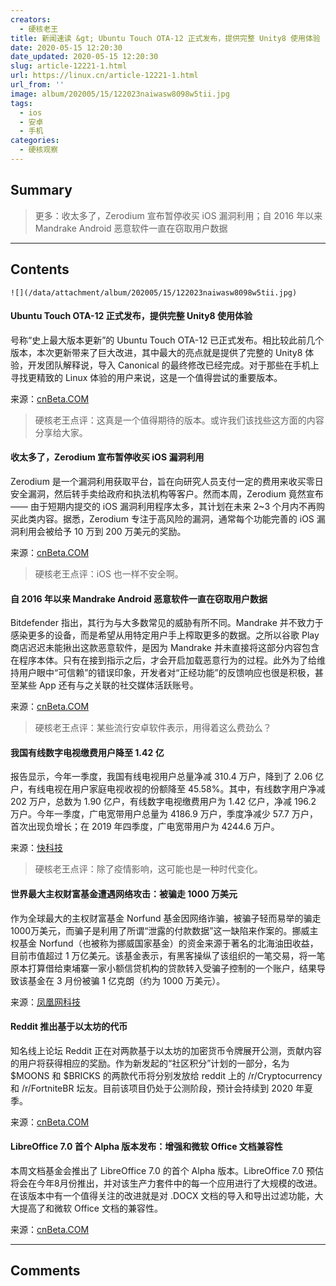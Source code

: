 ```yaml
---
creators:
  - 硬核老王
title: 新闻速读 &gt; Ubuntu Touch OTA-12 正式发布，提供完整 Unity8 使用体验
date: 2020-05-15 12:20:30
date_updated: 2020-05-15 12:20:30
slug: article-12221-1.html
url: https://linux.cn/article-12221-1.html
url_from: ''
image: album/202005/15/122023naiwasw8098w5tii.jpg
tags:
  - ios
  - 安卓
  - 手机
categories:
  - 硬核观察
---
```


## Summary

> 更多：收太多了，Zerodium 宣布暂停收买 iOS 漏洞利用；自 2016 年以来 Mandrake Android 恶意软件一直在窃取用户数据

***

<!-- more -->

## Contents

`![](/data/attachment/album/202005/15/122023naiwasw8098w5tii.jpg)`

#### Ubuntu Touch OTA-12 正式发布，提供完整 Unity8 使用体验

号称“史上最大版本更新”的 Ubuntu Touch OTA-12 已正式发布。相比较此前几个版本，本次更新带来了巨大改进，其中最大的亮点就是提供了完整的 Unity8 体验，开发团队解释说，导入 Canonical 的最终修改已经完成。对于那些在手机上寻找更精致的 Linux 体验的用户来说，这是一个值得尝试的重要版本。

来源：[cnBeta.COM](https://www.cnbeta.com/articles/tech/979027.htm)

> 
> 硬核老王点评：这真是一个值得期待的版本。或许我们该找些这方面的内容分享给大家。
> 
> 
> 

#### 收太多了，Zerodium 宣布暂停收买 iOS 漏洞利用

Zerodium 是一个漏洞利用获取平台，旨在向研究人员支付一定的费用来收买零日安全漏洞，然后转手卖给政府和执法机构等客户。然而本周，Zerodium 竟然宣布 —— 由于短期内提交的 iOS 漏洞利用程序太多，其计划在未来 2~3 个月内不再购买此类内容。据悉，Zerodium 专注于高风险的漏洞，通常每个功能完善的 iOS 漏洞利用会被给予 10 万到 200 万美元的奖励。

来源：[cnBeta.COM](https://www.cnbeta.com/articles/tech/979339.htm)

> 
> 硬核老王点评：iOS 也一样不安全啊。
> 
> 
> 

#### 自 2016 年以来 Mandrake Android 恶意软件一直在窃取用户数据

Bitdefender 指出，其行为与大多数常见的威胁有所不同。Mandrake 并不致力于感染更多的设备，而是希望从用特定用户手上榨取更多的数据。之所以谷歌 Play 商店迟迟未能揪出这款恶意软件，是因为 Mandrake 并未直接将这部分内容包含在程序本体。只有在接到指示之后，才会开启加载恶意行为的过程。此外为了给维持用户眼中“可信赖”的错误印象，开发者对“正经功能”的反馈响应也很是积极，甚至某些 App 还有与之关联的社交媒体活跃账号。

来源：[cnBeta.COM](https://www.cnbeta.com/articles/tech/979347.htm)

> 
> 硬核老王点评：某些流行安卓软件表示，用得着这么费劲么？
> 
> 
> 

#### 我国有线数字电视缴费用户降至 1.42 亿

报告显示，今年一季度，我国有线电视用户总量净减 310.4 万户，降到了 2.06 亿户，有线电视在用户家庭电视收视的份额降至 45.58%。其中，有线数字用户净减 202 万户，总数为 1.90 亿户，有线数字电视缴费用户为 1.42 亿户，净减 196.2 万户。今年一季度，广电宽带用户总量为 4186.9 万户，季度净减少 57.7 万户，首次出现负增长；在 2019 年四季度，广电宽带用户为 4244.6 万户。

来源：[快科技](https://www.cnbeta.com/articles/tech/979191.htm)

> 
> 硬核老王点评：除了疫情影响，这可能也是一种时代变化。
> 
> 
> 

#### 世界最大主权财富基金遭遇网络攻击：被骗走 1000 万美元

作为全球最大的主权财富基金 Norfund 基金因网络诈骗，被骗子轻而易举的骗走1000万美元，而骗子是利用了所谓“泄露的付款数据”这一缺陷来作案的。挪威主权基金 Norfund（也被称为挪威国家基金）的资金来源于著名的北海油田收益，目前市值超过 1 万亿美元。该基金表示，有黑客操纵了该组织的一笔交易，将一笔原本打算借给柬埔寨一家小额信贷机构的贷款转入受骗子控制的一个账户，结果导致该基金在 3 月份被骗 1 亿克朗（约为 1000 万美元）。

来源：[凤凰网科技](https://www.cnbeta.com/articles/tech/979113.htm)

#### Reddit 推出基于以太坊的代币

知名线上论坛 Reddit 正在对两款基于以太坊的加密货币令牌展开公测，贡献内容的用户将获得相应的奖励。作为新发起的“社区积分”计划的一部分，名为 $MOONS 和 $BRICKS 的两款代币将分别发放给 reddit 上的 /r/Cryptocurrency 和 /r/FortniteBR 坛友。目前该项目仍处于公测阶段，预计会持续到 2020 年夏季。

来源：[cnBeta.COM](https://www.cnbeta.com/articles/tech/979075.htm)

#### LibreOffice 7.0 首个 Alpha 版本发布：增强和微软 Office 文档兼容性

本周文档基金会推出了 LibreOffice 7.0 的首个 Alpha 版本。LibreOffice 7.0 预估将会在今年8月份推出，并对该生产力套件中的每一个应用进行了大规模的改进。在该版本中有一个值得关注的改进就是对 .DOCX 文档的导入和导出过滤功能，大大提高了和微软 Office 文档的兼容性。

来源：[cnBeta.COM](https://www.cnbeta.com/articles/tech/979021.htm)

***

## Comments
